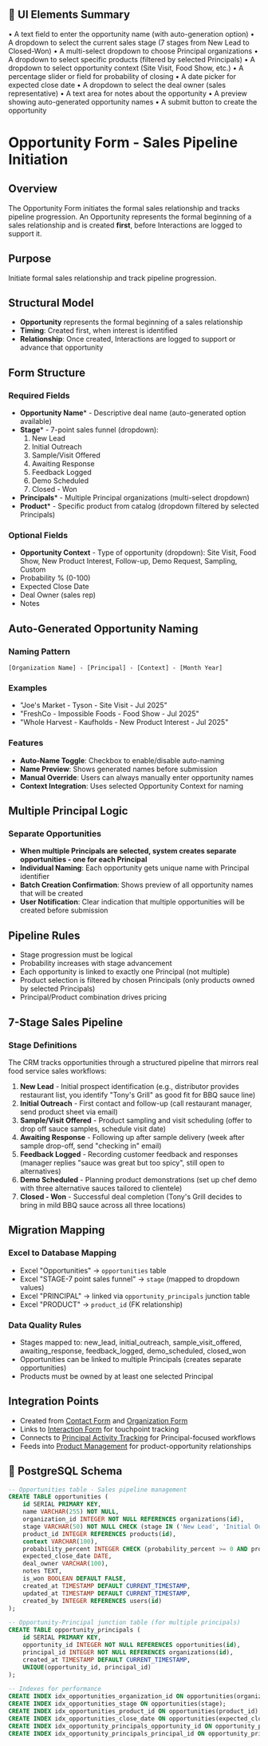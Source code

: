 ## 🧩 UI Elements Summary
• A text field to enter the opportunity name (with auto-generation option)
• A dropdown to select the current sales stage (7 stages from New Lead to Closed-Won)
• A multi-select dropdown to choose Principal organizations
• A dropdown to select specific products (filtered by selected Principals)
• A dropdown to select opportunity context (Site Visit, Food Show, etc.)
• A percentage slider or field for probability of closing
• A date picker for expected close date
• A dropdown to select the deal owner (sales representative)
• A text area for notes about the opportunity
• A preview showing auto-generated opportunity names
• A submit button to create the opportunity

# Opportunity Form - Sales Pipeline Initiation

## Overview
The Opportunity Form initiates the formal sales relationship and tracks pipeline progression. An Opportunity represents the formal beginning of a sales relationship and is created **first**, before Interactions are logged to support it.

## Purpose
Initiate formal sales relationship and track pipeline progression.

## Structural Model
- **Opportunity** represents the formal beginning of a sales relationship
- **Timing**: Created first, when interest is identified
- **Relationship**: Once created, Interactions are logged to support or advance that opportunity

## Form Structure

### Required Fields
- **Opportunity Name*** - Descriptive deal name (auto-generated option available)
- **Stage*** - 7-point sales funnel (dropdown):
  1. New Lead
  2. Initial Outreach
  3. Sample/Visit Offered
  4. Awaiting Response
  5. Feedback Logged
  6. Demo Scheduled
  7. Closed - Won
- **Principals*** - Multiple Principal organizations (multi-select dropdown)
- **Product*** - Specific product from catalog (dropdown filtered by selected Principals)

### Optional Fields
- **Opportunity Context** - Type of opportunity (dropdown): Site Visit, Food Show, New Product Interest, Follow-up, Demo Request, Sampling, Custom
- Probability % (0-100)
- Expected Close Date
- Deal Owner (sales rep)
- Notes

## Auto-Generated Opportunity Naming

### Naming Pattern
`[Organization Name] - [Principal] - [Context] - [Month Year]`

### Examples
- "Joe's Market - Tyson - Site Visit - Jul 2025"
- "FreshCo - Impossible Foods - Food Show - Jul 2025"
- "Whole Harvest - Kaufholds - New Product Interest - Jul 2025"

### Features
- **Auto-Name Toggle**: Checkbox to enable/disable auto-naming
- **Name Preview**: Shows generated names before submission
- **Manual Override**: Users can always manually enter opportunity names
- **Context Integration**: Uses selected Opportunity Context for naming

## Multiple Principal Logic

### Separate Opportunities
- **When multiple Principals are selected, system creates separate opportunities - one for each Principal**
- **Individual Naming**: Each opportunity gets unique name with Principal identifier
- **Batch Creation Confirmation**: Shows preview of all opportunity names that will be created
- **User Notification**: Clear indication that multiple opportunities will be created before submission

## Pipeline Rules
- Stage progression must be logical
- Probability increases with stage advancement
- Each opportunity is linked to exactly one Principal (not multiple)
- Product selection is filtered by chosen Principals (only products owned by selected Principals)
- Principal/Product combination drives pricing

## 7-Stage Sales Pipeline

### Stage Definitions
The CRM tracks opportunities through a structured pipeline that mirrors real food service sales workflows:

1. **New Lead** - Initial prospect identification (e.g., distributor provides restaurant list, you identify "Tony's Grill" as good fit for BBQ sauce line)
2. **Initial Outreach** - First contact and follow-up (call restaurant manager, send product sheet via email)
3. **Sample/Visit Offered** - Product sampling and visit scheduling (offer to drop off sauce samples, schedule visit date)
4. **Awaiting Response** - Following up after sample delivery (week after sample drop-off, send "checking in" email)
5. **Feedback Logged** - Recording customer feedback and responses (manager replies "sauce was great but too spicy", still open to alternatives)
6. **Demo Scheduled** - Planning product demonstrations (set up chef demo with three alternative sauces tailored to clientele)
7. **Closed - Won** - Successful deal completion (Tony's Grill decides to bring in mild BBQ sauce across all three locations)

## Migration Mapping

### Excel to Database Mapping
- Excel "Opportunities" → `opportunities` table
- Excel "STAGE-7 point sales funnel" → `stage` (mapped to dropdown values)
- Excel "PRINCIPAL" → linked via `opportunity_principals` junction table
- Excel "PRODUCT" → `product_id` (FK relationship)

### Data Quality Rules
- Stages mapped to: new_lead, initial_outreach, sample_visit_offered, awaiting_response, feedback_logged, demo_scheduled, closed_won
- Opportunities can be linked to multiple Principals (creates separate opportunities)
- Products must be owned by at least one selected Principal

## Integration Points
- Created from [Contact Form](01_Contact_Form.md) and [Organization Form](02_Organization_Form.md)
- Links to [Interaction Form](04_Interaction_Form.md) for touchpoint tracking
- Connects to [Principal Activity Tracking](05_Principal_Activity_Tracking.md) for Principal-focused workflows
- Feeds into [Product Management](06_Product_Management.md) for product-opportunity relationships

## 💾 PostgreSQL Schema
```sql
-- Opportunities table - Sales pipeline management
CREATE TABLE opportunities (
    id SERIAL PRIMARY KEY,
    name VARCHAR(255) NOT NULL,
    organization_id INTEGER NOT NULL REFERENCES organizations(id),
    stage VARCHAR(50) NOT NULL CHECK (stage IN ('New Lead', 'Initial Outreach', 'Sample/Visit Offered', 'Awaiting Response', 'Feedback Logged', 'Demo Scheduled', 'Closed - Won')),
    product_id INTEGER REFERENCES products(id),
    context VARCHAR(100),
    probability_percent INTEGER CHECK (probability_percent >= 0 AND probability_percent <= 100),
    expected_close_date DATE,
    deal_owner VARCHAR(100),
    notes TEXT,
    is_won BOOLEAN DEFAULT FALSE,
    created_at TIMESTAMP DEFAULT CURRENT_TIMESTAMP,
    updated_at TIMESTAMP DEFAULT CURRENT_TIMESTAMP,
    created_by INTEGER REFERENCES users(id)
);

-- Opportunity-Principal junction table (for multiple principals)
CREATE TABLE opportunity_principals (
    id SERIAL PRIMARY KEY,
    opportunity_id INTEGER NOT NULL REFERENCES opportunities(id),
    principal_id INTEGER NOT NULL REFERENCES organizations(id),
    created_at TIMESTAMP DEFAULT CURRENT_TIMESTAMP,
    UNIQUE(opportunity_id, principal_id)
);

-- Indexes for performance
CREATE INDEX idx_opportunities_organization_id ON opportunities(organization_id);
CREATE INDEX idx_opportunities_stage ON opportunities(stage);
CREATE INDEX idx_opportunities_product_id ON opportunities(product_id);
CREATE INDEX idx_opportunities_close_date ON opportunities(expected_close_date);
CREATE INDEX idx_opportunity_principals_opportunity_id ON opportunity_principals(opportunity_id);
CREATE INDEX idx_opportunity_principals_principal_id ON opportunity_principals(principal_id);
```